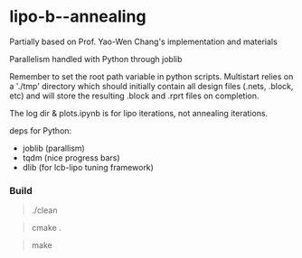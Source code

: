 # lipo-b--annealing

Partially based on Prof. Yao-Wen Chang's implementation and materials

Parallelism handled with Python through joblib

Remember to set the root path variable in python scripts.
Multistart relies on a './tmp' directory which should initially contain all design
files (.nets, .block, etc) and will store the resulting .block and .rprt files
on completion.

The log dir \& plots.ipynb is for lipo iterations, not annealing iterations.

deps for Python:
- joblib (parallism)
- tqdm   (nice progress bars)
- dlib   (for lcb-lipo tuning framework)


### Build
>./clean

>cmake .

>make
